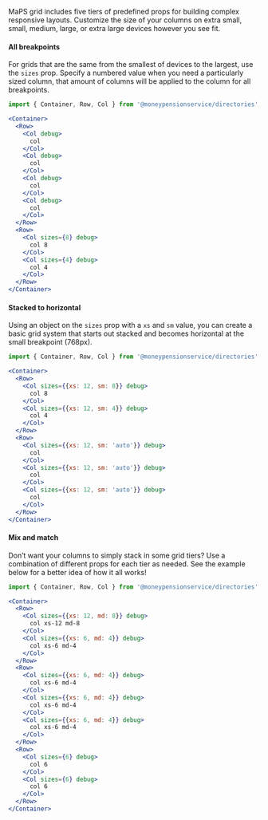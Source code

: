 MaPS grid includes five tiers of predefined props for building complex responsive layouts. Customize the size of your columns on extra small, small, medium, large, or extra large devices however you see fit.

#### **All breakpoints**

For grids that are the same from the smallest of devices to the largest, use the `sizes` prop. Specify a numbered value when you need a particularly sized column, that amount of columns will be applied to the column for all breakpoints.

```jsx
import { Container, Row, Col } from '@moneypensionservice/directories';

<Container>
  <Row>
    <Col debug>
      col
    </Col>
    <Col debug>
      col
    </Col>
    <Col debug>
      col
    </Col>
    <Col debug>
      col
    </Col>
  </Row>
  <Row>
    <Col sizes={8} debug>
      col 8
    </Col>
    <Col sizes={4} debug>
      col 4
    </Col>
  </Row>
</Container>
```

#### **Stacked to horizontal**

Using an object on the `sizes` prop with a `xs` and `sm` value, you can create a basic grid system that starts out stacked and becomes horizontal at the small breakpoint (768px).

```jsx
import { Container, Row, Col } from '@moneypensionservice/directories';

<Container>
  <Row>
    <Col sizes={{xs: 12, sm: 8}} debug>
      col 8
    </Col>
    <Col sizes={{xs: 12, sm: 4}} debug>
      col 4
    </Col>
  </Row>
  <Row>
    <Col sizes={{xs: 12, sm: 'auto'}} debug>
      col
    </Col>
    <Col sizes={{xs: 12, sm: 'auto'}} debug>
      col
    </Col>
    <Col sizes={{xs: 12, sm: 'auto'}} debug>
      col
    </Col>
  </Row>
</Container>
```

#### **Mix and match**

Don’t want your columns to simply stack in some grid tiers? Use a combination of different props for each tier as needed. See the example below for a better idea of how it all works!

```jsx
import { Container, Row, Col } from '@moneypensionservice/directories';

<Container>
  <Row>
    <Col sizes={{xs: 12, md: 8}} debug>
      col xs-12 md-8
    </Col>
    <Col sizes={{xs: 6, md: 4}} debug>
      col xs-6 md-4
    </Col>
  </Row>
  <Row>
    <Col sizes={{xs: 6, md: 4}} debug>
      col xs-6 md-4
    </Col>
    <Col sizes={{xs: 6, md: 4}} debug>
      col xs-6 md-4
    </Col>
    <Col sizes={{xs: 6, md: 4}} debug>
      col xs-6 md-4
    </Col>
  </Row>
  <Row>
    <Col sizes={6} debug>
      col 6
    </Col>
    <Col sizes={6} debug>
      col 6
    </Col>
  </Row>
</Container>
```
